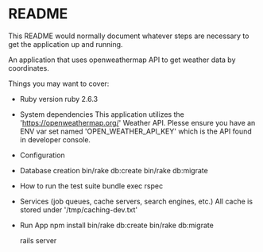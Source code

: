 # README

This README would normally document whatever steps are necessary to get the
application up and running.

An application that uses openweathermap API to get weather data by coordinates.

Things you may want to cover:

* Ruby version
  ruby 2.6.3

* System dependencies
  This application utilizes the 'https://openweathermap.org/' Weather API. Plesse ensure you have an ENV var set named 'OPEN_WEATHER_API_KEY' which is the API found in developer console.
  
* Configuration

* Database creation
  bin/rake db:create
  bin/rake db:migrate

* How to run the test suite
  bundle exec rspec


* Services (job queues, cache servers, search engines, etc.)
  All cache is stored under '/tmp/caching-dev.txt'

* Run App
  npm install
  bin/rake db:create
  bin/rake db:migrate

  rails server
